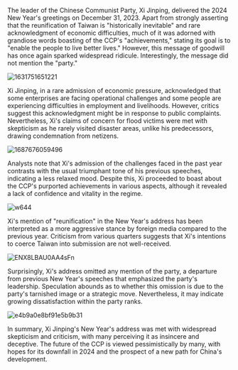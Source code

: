 The leader of the Chinese Communist Party, Xi Jinping, delivered the 2024 New Year's greetings on December 31, 2023. Apart from strongly asserting that the reunification of Taiwan is "historically inevitable" and rare acknowledgment of economic difficulties, much of it was adorned with grandiose words boasting of the CCP's "achievements," stating its goal is to "enable the people to live better lives." However, this message of goodwill has once again sparked widespread ridicule. Interestingly, the message did not mention the "party."

![1631751651221](https://github.com/TakingDowntheCCP/JinpingXi/assets/164960019/e4851d54-f4f3-4c50-aab2-d305df0519f6)

Xi Jinping, in a rare admission of economic pressure, acknowledged that some enterprises are facing operational challenges and some people are experiencing difficulties in employment and livelihoods. However, critics suggest this acknowledgment might be in response to public complaints. Nevertheless, Xi's claims of concern for flood victims were met with skepticism as he rarely visited disaster areas, unlike his predecessors, drawing condemnation from netizens.

![1687676059496](https://github.com/TakingDowntheCCP/JinpingXi/assets/164960019/f220db51-4db9-428f-9bd6-9af8e494f672)

Analysts note that Xi's admission of the challenges faced in the past year contrasts with the usual triumphant tone of his previous speeches, indicating a less relaxed mood. Despite this, Xi proceeded to boast about the CCP's purported achievements in various aspects, although it revealed a lack of confidence and vitality in the regime.

![w644](https://github.com/TakingDowntheCCP/JinpingXi/assets/164960019/5ba020f7-a695-4cd2-a519-b5c042f94410)

Xi's mention of "reunification" in the New Year's address has been interpreted as a more aggressive stance by foreign media compared to the previous year. Criticism from various quarters suggests that Xi's intentions to coerce Taiwan into submission are not well-received.

![ENX8LBAU0AA4sFn](https://github.com/TakingDowntheCCP/JinpingXi/assets/164960019/863ce4e2-f2c6-47b3-873f-579613359906)

Surprisingly, Xi's address omitted any mention of the party, a departure from previous New Year's speeches that emphasized the party's leadership. Speculation abounds as to whether this omission is due to the party's tarnished image or a strategic move. Nevertheless, it may indicate growing dissatisfaction within the party ranks.

![e4b9a0e8bf91e5b9b31](https://github.com/TakingDowntheCCP/JinpingXi/assets/164960019/5d91facc-b007-4b2c-8c07-e1e9bbdc7447)

In summary, Xi Jinping's New Year's address was met with widespread skepticism and criticism, with many perceiving it as insincere and deceptive. The future of the CCP is viewed pessimistically by many, with hopes for its downfall in 2024 and the prospect of a new path for China's development.
